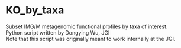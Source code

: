 # KO_by_taxa
Subset IMG/M metagenomic functional profiles by taxa of interest.\
Python script written by Dongying Wu, JGI\
Note that this script was originally meant to work internally at the JGI.
